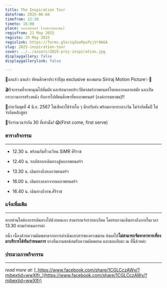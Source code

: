 ```yaml
---
title: The Inspiration Tour
datefrom: 2025-06-04
timefrom: 12:30
timeto: 16:00
place: หอภาพยนตร์ (องค์การมหาชน)
regisfrom: 21 May 2025
registo: 29 May 2025
regislink: https://forms.gle/zqZowPpxPzjVr9AGA
slug: 2025-inspiration-tour
cover: ../../assets/2025-proj-inspiration.jpg
displaygallery: false
displaygallerylink: false

---
```

🚨มาแล้ว มาแล้ว ทัศนศึกษาประจำปีสุด exclusive ของชมรม Siriraj Motion Picture✨👀

🎬กิจกรรมที่จะพาคุณไปสัมผัส และย้อนรอยประวัติศาสตร์ภาพยนตร์ไทยหลากหลายสมัย และเปิดกระบวนการสร้างหนัง กับการไปทัศนศึกษาที่หอภาพยนตร์ (องค์การมหาชน)‼️

📅บ่ายวันพุธที่ 4 มิ.ย. 2567 ไม่เสียค่าใช้จ่ายใด ๆ มีรถรับส่ง พร้อมอาหารกลางวัน ไม่จำกัดชั้นปี ไม่จำกัดหลักสูตร

📢รับจำนวนจำกัด 30 ที่เท่านั้น! 😱(First come, first serve)

### ตารางกิจกรรม

* * *

*   12.30 น. พร้อมกันที่วงเวียน SiMR ศิริราช
    
*   12.40 น. รถบัสออกเดินทางสู่หอภาพยนตร์ฯ
    
*   13.30 น. เดินทางถึงหอภาพยนตร์ฯ
    
*   16.00 น. เดินทางออกจากหอภาพยนตร์ฯ
    
*   16.40 น. เดินทางถึงรพ.ศิริราช
    

### แจ้งเพิ่มเติม

* * *

หากท่านใดต้องการเดินทางไปด้วยตนเอง สามารถแจ้งรายละเอียด โดยรบกวนเดินทางถึงภายในเวลา 13.30 ตามกำหนดการค่ะ

อนึ่ง เนื่องด้วยความผิดพลาดจากการดำเนินเอกสารของทางชมรม ส่งผลให้**ไม่สามารถจัดหาอาหารเที่ยงมาบริการได้ทันกำหนดการ** ทางทีมงานขอน้อมรับความผิดพลาด และขออภัยมา ณ ที่นี้ด้วยค่ะ

### ประมวลภาพกิจกรรม

* * *

_read more at:_ [_https://www.facebook.com/share/1CGLCczAWv/?mibextid=wwXIfr_](https://www.facebook.com/share/1CGLCczAWv/?mibextid=wwXIfr)
